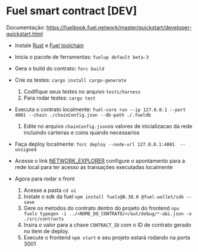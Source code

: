 # Fuel smart contract [DEV]


Documentação: https://fuelbook.fuel.network/master/quickstart/developer-quickstart.html

- Instale [Rust](https://www.rust-lang.org/tools/install) e [Fuel toolchain](https://github.com/FuelLabs/fuelup)

- Inicia o pacote de ferramentas: ```fuelup default beta-3```
- Gera o build do contrato: ```forc build```
- Crie os testes: ```cargo install cargo-generate```

    1. Codifique seus testes no arquivo ```tests/harness```
    2. Para rodar testes: ```cargo test```
- Executa o contrato localmente: ```fuel-core run --ip 127.0.0.1 --port 4001 --chain ./chainConfig.json --db-path ./.fueldb```
    1. Edite no arquivo ```chainConfig.json```os valores de inicializacao da rede incluindo carteiras e coins quando necessarios
- Faça deploy localmente: ```forc deploy --node-url 127.0.0.1:4001  --unsigned```
- Acesse o link [NETWORK_EXPLORER](https://fuellabs.github.io/block-explorer-v2/beta-3/) configure o apontamento para a rede local para ter acesso as transações executadas localmente

- Agora para rodar o front
    1. Acesse a pasta ```cd ui```
    2. Instale o sdk da fuel ```npm install fuels@0.38.0 @fuel-wallet/sdk --save```
    3. Gere os metodos do contrato dentro do projeto do frontend ```npx fuels typegen -i ../<NOME_DO_CONTRATO/>/out/debug/*-abi.json -o ./src/contracts```
    4. Insira o valor para a chave ```CONTRACT_ID``` com o ID de contrato gerado no item de deploy.
    5. Execute o frontend ```npm start``` e seu projeto estará rodando na porta 3001



